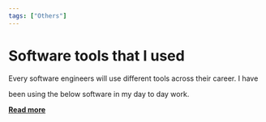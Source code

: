 ```yaml
---
tags: ["Others"]
---
```


# Software tools that I used

Every software engineers will use different tools across their career. I have

been using the below software in my day to day work.

[**Read more**](/docs/Others/Tools)
